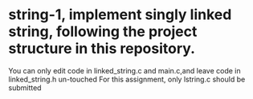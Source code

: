 # string-1, implement singly linked string, following the project structure in this repository.
You can only edit code in linked_string.c and main.c,and leave code in linked_string.h un-touched
For this assignment, only lstring.c should be submitted


